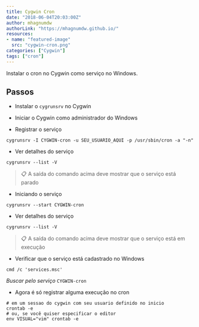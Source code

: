 ```yaml
---
title: Cygwin Cron
date: "2018-06-04T20:03:00Z"
author: mhagnumdw
authorLink: "https://mhagnumdw.github.io/"
resources:
- name: "featured-image"
  src: "cygwin-cron.png"
categories: ["Cygwin"]
tags: ["cron"]
---
```


Instalar o cron no Cygwin como serviço no Windows.

<!--more-->

## Passos

- Instalar o `cygrunsrv` no Cygwin

- Iniciar o Cygwin como administrador do Windows

- Registrar o serviço

```shell
cygrunsrv -I CYGWIN-cron -u SEU_USUARIO_AQUI -p /usr/sbin/cron -a "-n"
```

- Ver detalhes do serviço

```shell
cygrunsrv --list -V
```

> 📋 A saída do comando acima deve mostrar que o serviço está parado

- Iniciando o serviço

```shell
cygrunsrv --start CYGWIN-cron
```

- Ver detalhes do serviço

```shell
cygrunsrv --list -V
```

> 📋 A saída do comando acima deve mostrar que o serviço está em execução

- Verificar que o serviço está cadastrado no Windows

```shell
cmd /c 'services.msc'
```

_Buscar pelo serviço_ `CYGWIN-cron`

- Agora é só registrar alguma execução no cron

```shell
# em um sessao do cygwin com seu usuario definido no inicio
crontab -e
# ou, se você quiser especificar o editor
env VISUAL="vim" crontab -e
```
